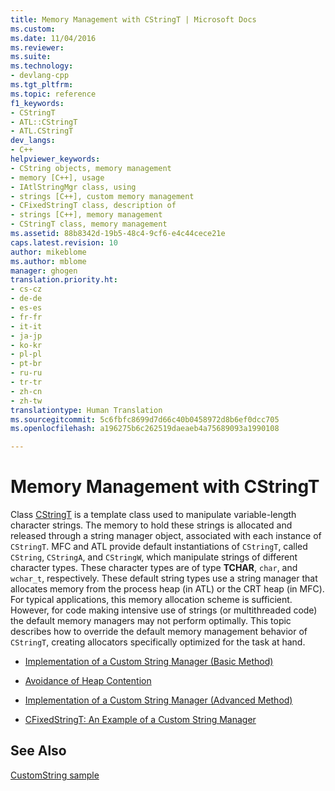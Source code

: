 ```yaml
---
title: Memory Management with CStringT | Microsoft Docs
ms.custom: 
ms.date: 11/04/2016
ms.reviewer: 
ms.suite: 
ms.technology:
- devlang-cpp
ms.tgt_pltfrm: 
ms.topic: reference
f1_keywords:
- CStringT
- ATL::CStringT
- ATL.CStringT
dev_langs:
- C++
helpviewer_keywords:
- CString objects, memory management
- memory [C++], usage
- IAtlStringMgr class, using
- strings [C++], custom memory management
- CFixedStringT class, description of
- strings [C++], memory management
- CStringT class, memory management
ms.assetid: 88b8342d-19b5-48c4-9cf6-e4c44cece21e
caps.latest.revision: 10
author: mikeblome
ms.author: mblome
manager: ghogen
translation.priority.ht:
- cs-cz
- de-de
- es-es
- fr-fr
- it-it
- ja-jp
- ko-kr
- pl-pl
- pt-br
- ru-ru
- tr-tr
- zh-cn
- zh-tw
translationtype: Human Translation
ms.sourcegitcommit: 5c6fbfc8699d7d66c40b0458972d8b6ef0dcc705
ms.openlocfilehash: a196275b6c262519daeaeb4a75689093a1990108

---
```

# Memory Management with CStringT
Class [CStringT](../atl-mfc-shared/reference/cstringt-class.md) is a template class used to manipulate variable-length character strings. The memory to hold these strings is allocated and released through a string manager object, associated with each instance of `CStringT`. MFC and ATL provide default instantiations of `CStringT`, called `CString`, `CStringA`, and `CStringW`, which manipulate strings of different character types. These character types are of type **TCHAR**, `char`, and `wchar_t`, respectively. These default string types use a string manager that allocates memory from the process heap (in ATL) or the CRT heap (in MFC). For typical applications, this memory allocation scheme is sufficient. However, for code making intensive use of strings (or multithreaded code) the default memory managers may not perform optimally. This topic describes how to override the default memory management behavior of `CStringT`, creating allocators specifically optimized for the task at hand.  
  
-   [Implementation of a Custom String Manager (Basic Method)](../atl-mfc-shared/implementation-of-a-custom-string-manager-basic-method.md)  
  
-   [Avoidance of Heap Contention](../atl-mfc-shared/avoidance-of-heap-contention.md)  
  
-   [Implementation of a Custom String Manager (Advanced Method)](../atl-mfc-shared/implementation-of-a-custom-string-manager-advanced-method.md)  
  
-   [CFixedStringT: An Example of a Custom String Manager](../atl-mfc-shared/cfixedstringt-example-of-a-custom-string-manager.md)  
  
## See Also  
 [CustomString sample](../visual-cpp-samples.md)




<!--HONumber=Jan17_HO2-->


